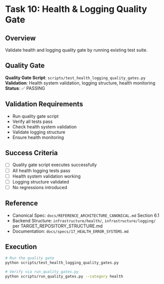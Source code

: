 # Task 10: Health & Logging Quality Gate

## Overview
Validate health and logging quality gate by running existing test suite.

## Quality Gate
**Quality Gate Script**: `scripts/test_health_logging_quality_gates.py`
**Validation**: Health system validation, logging structure, health monitoring
**Status**: ✅ PASSING

## Validation Requirements
- Run quality gate script
- Verify all tests pass
- Check health system validation
- Validate logging structure
- Ensure health monitoring

## Success Criteria
- [ ] Quality gate script executes successfully
- [ ] All health logging tests pass
- [ ] Health system validation working
- [ ] Logging structure validated
- [ ] No regressions introduced

## Reference
- Canonical Spec: `docs/REFERENCE_ARCHITECTURE_CANONICAL.md` Section 6.1
- Backend Structure: `infrastructure/health/`, `infrastructure/logging/` per TARGET_REPOSITORY_STRUCTURE.md
- Documentation: `docs/specs/17_HEALTH_ERROR_SYSTEMS.md`

## Execution
```bash
# Run the quality gate
python scripts/test_health_logging_quality_gates.py

# Verify via run_quality_gates.py
python scripts/run_quality_gates.py --category health
```
